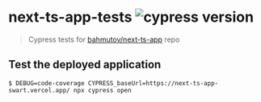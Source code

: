# next-ts-app-tests ![cypress version](https://img.shields.io/badge/cypress-9.5.1-brightgreen)

> Cypress tests for [bahmutov/next-ts-app](https://github.com/bahmutov/next-ts-app) repo

## Test the deployed application

```
$ DEBUG=code-coverage CYPRESS_baseUrl=https://next-ts-app-swart.vercel.app/ npx cypress open
```
